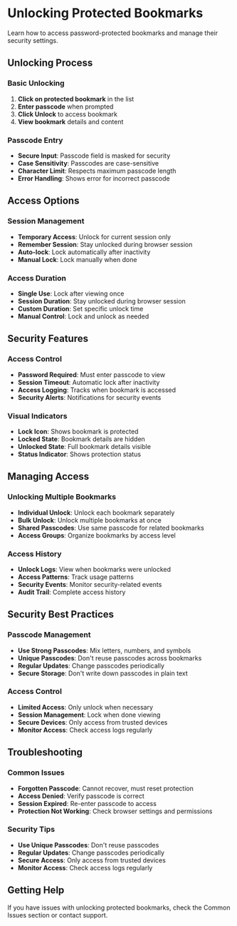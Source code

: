 # Unlocking Protected Bookmarks

Learn how to access password-protected bookmarks and manage their security settings.

## Unlocking Process

### **Basic Unlocking**

1. **Click on protected bookmark** in the list
2. **Enter passcode** when prompted
3. **Click Unlock** to access bookmark
4. **View bookmark** details and content

### **Passcode Entry**

- **Secure Input**: Passcode field is masked for security
- **Case Sensitivity**: Passcodes are case-sensitive
- **Character Limit**: Respects maximum passcode length
- **Error Handling**: Shows error for incorrect passcode

## Access Options

### **Session Management**

- **Temporary Access**: Unlock for current session only
- **Remember Session**: Stay unlocked during browser session
- **Auto-lock**: Lock automatically after inactivity
- **Manual Lock**: Lock manually when done

### **Access Duration**

- **Single Use**: Lock after viewing once
- **Session Duration**: Stay unlocked during browser session
- **Custom Duration**: Set specific unlock time
- **Manual Control**: Lock and unlock as needed

## Security Features

### **Access Control**

- **Password Required**: Must enter passcode to view
- **Session Timeout**: Automatic lock after inactivity
- **Access Logging**: Tracks when bookmark is accessed
- **Security Alerts**: Notifications for security events

### **Visual Indicators**

- **Lock Icon**: Shows bookmark is protected
- **Locked State**: Bookmark details are hidden
- **Unlocked State**: Full bookmark details visible
- **Status Indicator**: Shows protection status

## Managing Access

### **Unlocking Multiple Bookmarks**

- **Individual Unlock**: Unlock each bookmark separately
- **Bulk Unlock**: Unlock multiple bookmarks at once
- **Shared Passcodes**: Use same passcode for related bookmarks
- **Access Groups**: Organize bookmarks by access level

### **Access History**

- **Unlock Logs**: View when bookmarks were unlocked
- **Access Patterns**: Track usage patterns
- **Security Events**: Monitor security-related events
- **Audit Trail**: Complete access history

## Security Best Practices

### **Passcode Management**

- **Use Strong Passcodes**: Mix letters, numbers, and symbols
- **Unique Passcodes**: Don't reuse passcodes across bookmarks
- **Regular Updates**: Change passcodes periodically
- **Secure Storage**: Don't write down passcodes in plain text

### **Access Control**

- **Limited Access**: Only unlock when necessary
- **Session Management**: Lock when done viewing
- **Secure Devices**: Only access from trusted devices
- **Monitor Access**: Check access logs regularly

## Troubleshooting

### **Common Issues**

- **Forgotten Passcode**: Cannot recover, must reset protection
- **Access Denied**: Verify passcode is correct
- **Session Expired**: Re-enter passcode to access
- **Protection Not Working**: Check browser settings and permissions

### **Security Tips**

- **Use Unique Passcodes**: Don't reuse passcodes
- **Regular Updates**: Change passcodes periodically
- **Secure Access**: Only access from trusted devices
- **Monitor Access**: Check access logs regularly

## Getting Help

If you have issues with unlocking protected bookmarks, check the Common Issues section or contact support.
